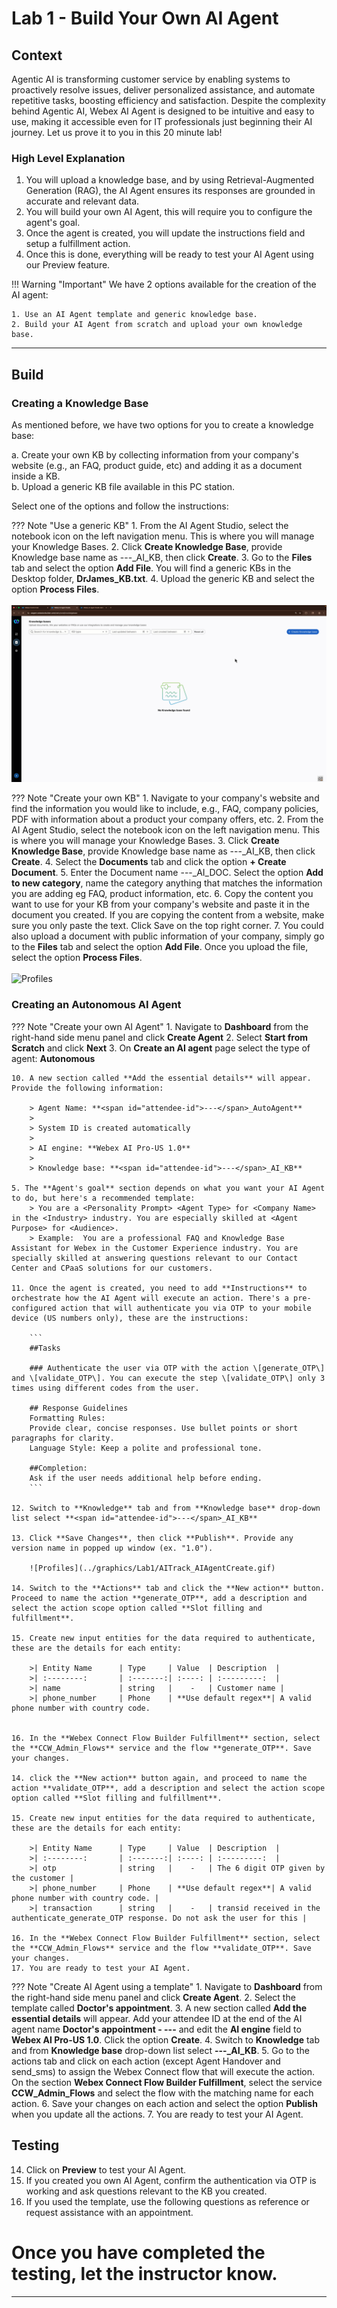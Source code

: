 # Lab 1 - Build Your Own AI Agent

## Context
Agentic AI is transforming customer service by enabling systems to proactively resolve issues, deliver personalized assistance, and automate repetitive tasks, boosting efficiency and satisfaction. Despite the complexity behind Agentic AI, Webex AI Agent is designed to be intuitive and easy to use, making it accessible even for IT professionals just beginning their AI journey. Let us prove it to you in this 20 minute lab! 

### High Level Explanation
1. You will upload a knowledge base, and by using Retrieval-Augmented Generation (RAG), the AI Agent ensures its responses are grounded in accurate and relevant data. 
2. You will build your own AI Agent, this will require you to configure the agent's goal. 
3. Once the agent is created, you will update the instructions field and setup a fulfillment action. 
4. Once this is done, everything will be ready to test your AI Agent using our Preview feature. 

!!! Warning "Important"
    We have 2 options available for the creation of the AI agent: 

    1. Use an AI Agent template and generic knowledge base. 
    2. Build your AI Agent from scratch and upload your own knowledge base. 

---
## Build

### Creating a Knowledge Base

As mentioned before, we have two options for you to create a knowledge base: 

a. Create your own KB by collecting information from your company's website (e.g., an FAQ, product guide, etc) and adding it as a document inside a KB.  
b. Upload a generic KB file available in this PC station. 

Select one of the options and follow the instructions: 

??? Note "Use a generic KB"
    1. From the AI Agent Studio, select the notebook icon on the left navigation menu. This is where you will manage your Knowledge Bases. 
    2. Click **Create Knowledge Base**, provide Knowledge base name as <span id="attendee-id">---</span>_AI_KB, then click **Create**.
    3. Go to the **Files** tab and select the option **Add File**. You will find a generic KBs in the Desktop folder, **DrJames_KB.txt**. 
    4. Upload the generic KB and select the option **Process Files**.
    <br>
    <br>
    ![Profiles](../assets/DrJames_KB.gif)

??? Note "Create your own KB"
    1. Navigate to your company's website and find the information you would like to include, e.g., FAQ, company policies, PDF with information about a product your company offers, etc. 
    2. From the AI Agent Studio, select the notebook icon on the left navigation menu. This is where you will manage your Knowledge Bases. 
    3. Click **Create Knowledge Base**, provide Knowledge base name as <span id="attendee-id">---</span>_AI_KB, then click **Create**.
    4. Select the **Documents** tab and click the option **+ Create Document**. 
    5. Enter the Document name <span id="attendee-id">---</span>_AI_DOC. Select the option **Add to new category**, name the category anything that matches the information you are adding eg FAQ, product information, etc. 
    6. Copy the content you want to use for your KB from your company's website and paste it in the document you created. If you are copying the content from a website, make sure you only paste the text. Click Save on the top right corner. 
    7. You could also upload a document with public information of your company, simply go to the **Files** tab and select the option **Add File**. Once you upload the file, select the option **Process Files**. 
    <br>
    <br>
    ![Profiles](../assets/create_your_own_KB.gif)
    
### Creating an Autonomous AI Agent

??? Note "Create your own AI Agent"
    1. Navigate to **Dashboard** from the right-hand side menu panel and click **Create Agent**
    2. Select **Start from Scratch** and click **Next**
    3. On **Create an AI agent** page select the type of agent: **Autonomous**

    10. A new section called **Add the essential details** will appear. Provide the following information:

        > Agent Name: **<span id="attendee-id">---</span>_AutoAgent**
        >
        > System ID is created automatically
        >
        > AI engine: **Webex AI Pro-US 1.0**
        >
        > Knowledge base: **<span id="attendee-id">---</span>_AI_KB**
    
    5. The **Agent's goal** section depends on what you want your AI Agent to do, but here's a recommended template:
        > You are a <Personality Prompt> <Agent Type> for <Company Name> in the <Industry> industry. You are especially skilled at <Agent Purpose> for <Audience>.
        > Example:  You are a professional FAQ and Knowledge Base Assistant for Webex in the Customer Experience industry. You are specially skilled at answering questions relevant to our Contact Center and CPaaS solutions for our customers.

    11. Once the agent is created, you need to add **Instructions** to orchestrate how the AI Agent will execute an action. There's a pre-configured action that will authenticate you via OTP to your mobile device (US numbers only), these are the instructions:

        ```
        ##Tasks

        ### Authenticate the user via OTP with the action \[generate_OTP\] and \[validate_OTP\]. You can execute the step \[validate_OTP\] only 3 times using different codes from the user. 

        ## Response Guidelines
        Formatting Rules:
        Provide clear, concise responses. Use bullet points or short paragraphs for clarity.
        Language Style: Keep a polite and professional tone.

        ##Completion:
        Ask if the user needs additional help before ending.
        ```

    12. Switch to **Knowledge** tab and from **Knowledge base** drop-down list select **<span id="attendee-id">---</span>_AI_KB**

    13. Click **Save Changes**, then click **Publish**. Provide any version name in popped up window (ex. "1.0").

        ![Profiles](../graphics/Lab1/AITrack_AIAgentCreate.gif)

    14. Switch to the **Actions** tab and click the **New action** button. Proceed to name the action **generate_OTP**, add a description and select the action scope option called **Slot filling and fulfillment**. 

    15. Create new input entities for the data required to authenticate, these are the details for each entity: 

        >| Entity Name      | Type     | Value  | Description  |
        >| :--------:       | :-------:| :----: | :---------:  |
        >| name             | string   |    -   | Customer name |
        >| phone_number     | Phone    | **Use default regex**| A valid phone number with country code. 


    16. In the **Webex Connect Flow Builder Fulfillment** section, select the **CCW_Admin_Flows** service and the flow **generate_OTP**. Save your changes. 

    14. click the **New action** button again, and proceed to name the action **validate_OTP**, add a description and select the action scope option called **Slot filling and fulfillment**. 

    15. Create new input entities for the data required to authenticate, these are the details for each entity: 

        >| Entity Name      | Type     | Value  | Description  |
        >| :--------:       | :-------:| :----: | :---------:  |
        >| otp              | string   |    -   | The 6 digit OTP given by the customer |
        >| phone_number     | Phone    | **Use default regex**| A valid phone number with country code. |
        >| transaction      | string   |    -   | transid received in the authenticate_generate_OTP response. Do not ask the user for this |

    16. In the **Webex Connect Flow Builder Fulfillment** section, select the **CCW_Admin_Flows** service and the flow **validate_OTP**. Save your changes. 
    17. You are ready to test your AI Agent. 
    


??? Note "Create AI Agent using a template"
    1. Navigate to **Dashboard** from the right-hand side menu panel and click **Create Agent**.
    2. Select the template called **Doctor's appointment**. 
    3. A new section called **Add the essential details** will appear. Add your attendee ID at the end of the AI agent name **Doctor's appointment - <span id="attendee-id">---</span>** and  edit the **AI engine** field to **Webex AI Pro-US 1.0**. Click the option **Create**.
    4. Switch to **Knowledge** tab and from **Knowledge base** drop-down list select **<span id="attendee-id">---</span>_AI_KB**.
    5. Go to the actions tab and click on each action (except Agent Handover and send_sms) to assign the Webex Connect flow that will execute the action. On the section **Webex Connect Flow Builder Fulfillment**, select the service **CCW_Admin_Flows** and select the flow with the matching name for each action.
    6. Save your changes on each action and select the option **Publish** when you update all the actions.
    7. You are ready to test your AI Agent. 



## Testing

14. Click on **Preview** to test your AI Agent. 
15. If you created you own AI Agent, confirm the authentication via OTP is working and ask questions relevant to the KB you created. 
16. If you used the template, use the following questions as reference or request assistance with an appointment. 


# Once you have completed the testing, let the instructor know.
---

<script src='../assets/load.js'></script>